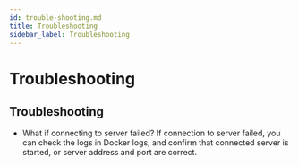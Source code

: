 ```yaml
---
id: trouble-shooting.md
title: Troubleshooting
sidebar_label: Troubleshooting
---
```


# Troubleshooting

## Troubleshooting
- What if connecting to server failed?
  If connection to server failed, you can check the logs in Docker logs, and confirm that connected server is started, or server address and port are correct.


